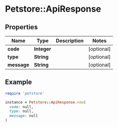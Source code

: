 # Petstore::ApiResponse

## Properties

| Name | Type | Description | Notes |
| ---- | ---- | ----------- | ----- |
| **code** | **Integer** |  | [optional] |
| **type** | **String** |  | [optional] |
| **message** | **String** |  | [optional] |

## Example

```ruby
require 'petstore'

instance = Petstore::ApiResponse.new(
  code: null,
  type: null,
  message: null
)
```

